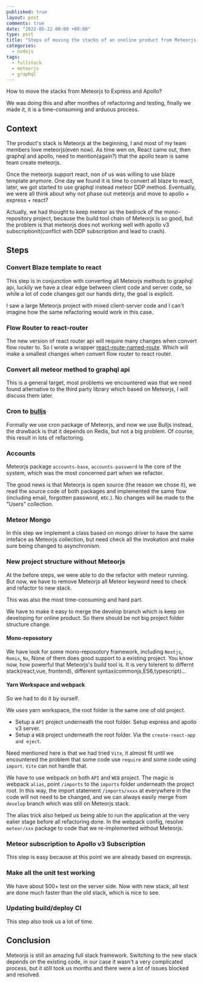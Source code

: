 ```yaml
---
published: true
layout: post
comments: true
date: "2022-05-22 00:00 +08:00"
type: post
title: "Steps of moving the stacks of an oneline product from Meteorjs to Express and Apollo"
categories:
  - nodejs
tags:
  - fullstack
  - meteorjs
  - graphql
---
```

How to move the stacks from Meteorjs to Express and Apollo? 

We was doing this and after monthes of refactoring and testing, finally we made it, it is a time-consuming and arduous process.

## Context
The product's stack is Meteorjs at the beginning, I and most of my team members love meteorjs(even now). As time wen on, React came out, then graphql and apollo, need to mention(again?) that the apollo team is same team create meteorjs.

Once the meteorjs support react, non of us was willing to use blaze template anymore. One day we found it is time to convert all blaze to react, later, we got started to use graphql instead meteor DDP method. Eventually, we were all think about why not phase out meteorjs and move to apollo + express + react?

Actually, we had thought to keep meteor as the bedrock of the mono-repository project, because the build tool chain of Meteorjs is so good, but the problem is that meteorjs does not working well with apollo v3 subscriptionit(conflict with DDP subscription and lead to crash).

## Steps

### Convert Blaze template to react
This step is in conjunction with converting all Meteorjs methods to graphql api, luckily we have a clear edge between client code and server code, so while a lot of code changes got our hands dirty, the goal is explicit.

I saw a large Meteorjs project with mixed client-server code and I can't imagine how the same refactoring would work in this case.

### Flow Router to react-router
The new version of react router api will require many changes when convert flow router to. So I wrote a wrapper [react-route-named-route](https://github.com/imhazige/react-router-named-route). Which will make a smallest changes when convert flow router to react router.

### Convert all meteor method to graphql api
This is a general target, most problems we encountered was that we need found alternative to the third party library which based on Meteorjs, I will discuss them later.

### Cron to [bulljs](https://github.com/OptimalBits/bull)
Formally we use cron package of Meteorjs, and now we use Bulljs instead, the drawback is that it depends on Redis, but not a big problem. Of course, this result in lots of refactoring. 

### Accounts
Meteorjs package `accounts-base`, `accounts-password` is the core of the system, which was the most concerned part when we refactor.

The good news is that Meteorjs is open source (the reason we chose it), we read the source code of both packages and implemented the same flow (including email, forgotten password, etc.). No changes will be made to the "Users" collection.

### Meteor Mongo
In this step we implement a class based on mongo driver to have the same inteface as Meteorjs collection, but need check all the invokation and make sure being changed to asynchronism. 

### New project structure without Meteorjs
At the before steps, we were able to do the refactor with meteor running. But now, we have to remove Meteorjs all Meteor keyword need to check and refactor to new stack.

This was also the most time-consuming and hard part.

We have to make it easy to merge the develop branch which is keep on developing for online product. So there should be not big project folder structure change.

#### Mono-reposotory
We have look for some mono-reposotory framework, including `Nextjs`, `Remix`, `Nx`, None of them does good support to a existing project. You know now, how powerful that Meteorjs's build tool is. It is very tolerent to differnt stack(react,vue, frontend), different syntax(commonjs,ES6,typescript)...

#### Yarn Workspace and webpack
So we had to do it by ourself. 

We uses yarn workspace, the root folder is the same one of old project. 

- Setup a `API` project underneath the root folder. Setup express and apollo v3 server.
- Setup a `WEB` project underneath the root folder. Via the `create-react-app and eject`.

Need mentioned here is that we had tried `Vite`, it almost fit until we encountered the problem that some code use `require` and some code using `import`. `Vite` can not handle that.

We have to use webpack on both `API` and `WEB` project. The magic is webpack `alias`, point `/imports` to the `imports` folder underneath the project root. In this way, the import statement `/imports/xxxx` at everywhere in the code will not need to be changed, and we can always easily merge from `develop` branch which was still on Meteorjs stack.

The alias trick also helped us being able to run the application at the very ealier stage before all refactoring done. In the webpack config, resolve `meteor/xxx` package to code that we re-implemented without Meteorjs. 

### Meteor subscription to Apollo v3 Subscription
This step is easy because at this point we are already based on expressjs.

### Make all the unit test working
We have about 500+ test on the server side. Now with new stack, all test are done much faster than the old stack, which is nice to see.

### Updating build/deploy CI
This step also took us a lot of time.

## Conclusion
Meteorjs is still an amazing full stack framework. Switching to the new stack depends on the existing code, in our case it wasn't a very complicated process, but it still took us months and there were a lot of issues blocked and resolved.



